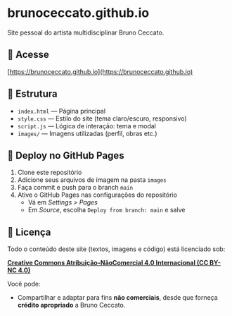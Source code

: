 # brunoceccato.github.io

Site pessoal do artista multidisciplinar Bruno Ceccato.

## 🔗 Acesse

[https://brunoceccato.github.io](https://brunoceccato.github.io)

## 📁 Estrutura

- `index.html` — Página principal
- `style.css` — Estilo do site (tema claro/escuro, responsivo)
- `script.js` — Lógica de interação: tema e modal
- `images/` — Imagens utilizadas (perfil, obras etc.)

## 🚀 Deploy no GitHub Pages

1. Clone este repositório
2. Adicione seus arquivos de imagem na pasta `images`
3. Faça commit e push para o branch `main`
4. Ative o GitHub Pages nas configurações do repositório
   - Vá em *Settings > Pages*
   - Em *Source*, escolha `Deploy from branch: main` e salve

## 📜 Licença

Todo o conteúdo deste site (textos, imagens e código) está licenciado sob:

**[Creative Commons Atribuição-NãoComercial 4.0 Internacional (CC BY-NC 4.0)](https://creativecommons.org/licenses/by-nc/4.0/deed.pt)**

Você pode:
- Compartilhar e adaptar para fins **não comerciais**, desde que forneça **crédito apropriado** a Bruno Ceccato.
